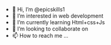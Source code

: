 - 👋 Hi, I’m @epicskills1
- 👀 I’m interested in web development
- 🌱 I’m currently learning Html+css+Js
- 💞️ I’m looking to collaborate on 
- 📫 How to reach me ...

<!---
epicskills1/epicskills1 is a ✨ special ✨ repository because its `README.md` (this file) appears on your GitHub profile.
You can click the Preview link to take a look at your changes.
--->
